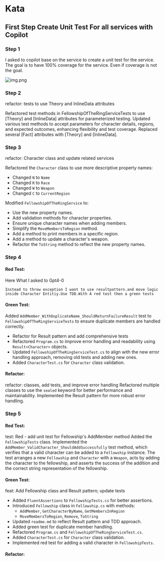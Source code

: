 # Kata

## First Step Create Unit Test For all services with Copilot

### Step 1

I asked to copilot base on the service to create a unit test for the service.
The goal is to have 100% coverage for the service. Even if coverage is not the goal.

![img.png](img.png)

### Step 2

refactor: tests to use Theory and InlineData attributes

Refactored test methods in FellowshipOfTheRingServiceTests to use
[Theory] and [InlineData] attributes for parameterized testing.
Updated various test methods to accept parameters for character
details, regions, and expected outcomes, enhancing flexibility
and test coverage. Replaced several [Fact] attributes with
[Theory] and [InlineData].

### Step 3

refactor: Character class and update related services

Refactored the `Character` class to use more descriptive property names:

- Changed `N` to `Name`
- Changed `R` to `Race`
- Changed `W` to `Weapon`
- Changed `C` to `CurrentRegion`

Modified `FellowshipOfTheRingService` to:

- Use the new property names.
- Add validation methods for character properties.
- Ensure unique character names when adding members.
- Simplify the `MoveMembersToRegion` method.
- Add a method to print members in a specific region.
- Add a method to update a character's weapon.
- Refactor the `ToString` method to reflect the new property names.

### Step 4

#### Red Test:

Here What I asked to Gpt4-0

``` 
Instead to throw exception I want to use resultpattern.and move logic inside Character Entitiy.Use TDD.With A red test then a green tests
``` 

#### Green Test:

Added `AddMember_WithDuplicateName_ShouldReturnFailureResult` test to `FellowshipOfTheRingServiceTests` to ensure duplicate members are handled correctly.

- Refactor for Result pattern and add comprehensive tests
- Refactored `Program.cs` to improve error handling and readability using `Result<Character>` objects.
- Updated `FellowshipOfTheRingServiceTest.cs` to align with the new error handling approach, removing old tests and adding new ones.
- Added `CharacterTest.cs` for `Character` class validation.

#### Refactor:

refactor: classes, add tests, and improve error handling
Refactored multiple classes to use the `sealed` keyword for better performance and maintainability.
Implemented the Result pattern for more robust error handling.

### Step 5

#### Red Test:

test: Red - add unit test for Fellowship's AddMember method
Added the `FellowshipTests` class. Implemented the `AddMember_ValidCharacter_ShouldAddSuccessfully` test method, which verifies that a valid character can
be added to a `Fellowship` instance.
The test arranges a new `Fellowship` and `Character` with a `Weapon`, acts by adding the character to the fellowship, and asserts the success of the addition
and the correct string representation of the fellowship.

#### Green Test:

feat: Add Fellowship class and Result pattern; update tests

- Added `FluentAssertions` to `FellowshipTests.cs` for better assertions.
- Introduced `Fellowship` class in `Fellowship.cs` with methods:
    * `AddMember`, `GetCharacterByName`, `GetMembersInRegion`
    * `MoveMembersToRegion`, `Remove`, `ToString`
- Updated `readme.md` to reflect Result pattern and TDD approach.
- Added green test for duplicate member handling.
- Refactored `Program.cs` and `FellowshipOfTheRingServiceTest.cs`.
- Added `CharacterTest.cs` for `Character` class validation.
- Implemented red test for adding a valid character in `FellowshipTests`.

#### Refactor:



